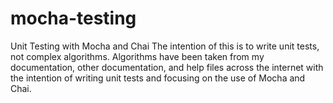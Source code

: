 # mocha-testing
Unit Testing with Mocha and Chai
The intention of this is to write unit tests, not complex algorithms.  Algorithms have been taken from my documentation, other documentation, and help files across the internet with the intention of writing unit tests and focusing on the use of Mocha and Chai. 